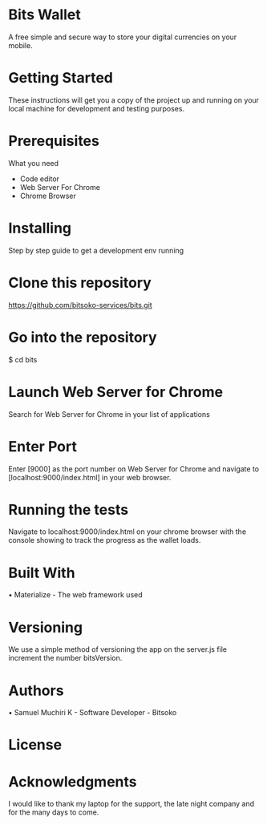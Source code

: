 # Bits Wallet
A free simple and secure way to store your digital currencies on your mobile.
# Getting Started
These instructions will get you a copy of the project up and running on your local machine for development and testing purposes.
# Prerequisites
What you need
- Code editor 
- Web Server For Chrome
- Chrome Browser
# Installing
Step by step guide to get a development env running
# Clone this repository
https://github.com/bitsoko-services/bits.git
# Go into the repository
$ cd bits

# Launch Web Server for Chrome
Search for Web Server for Chrome in your list of applications

# Enter Port 
Enter [9000] as the port number on Web Server for Chrome and navigate 
to [localhost:9000/index.html] in your web browser.

# Running the tests
Navigate to localhost:9000/index.html on your chrome browser with the console showing to track the progress as the wallet loads.
# Built With
•	Materialize - The web framework used
# Versioning
We use a simple method of versioning the app on the server.js file increment the number bitsVersion.
# Authors
•	Samuel Muchiri K - Software Developer - Bitsoko
# License

# Acknowledgments
I would like to thank my laptop for the support, the late night company and for the many days to come.
